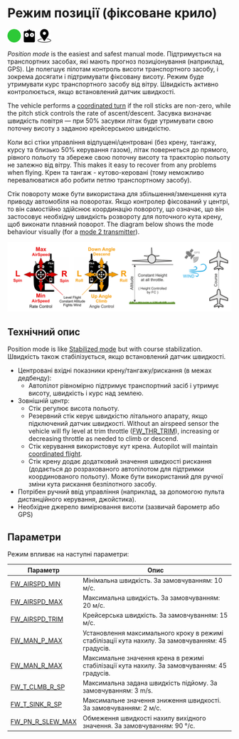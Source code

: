 # Режим позиції (фіксоване крило)

<img src="../../assets/site/difficulty_easy.png" title="Easy to fly" width="30px" />&nbsp;<img src="../../assets/site/remote_control.svg" title="Manual/Remote control required" width="30px" />&nbsp;<img src="../../assets/site/position_fixed.svg" title="Position fix required (e.g. GPS)" width="30px" />

_Position mode_ is the easiest and safest manual mode.
Підтримується на транспортних засобах, які мають прогноз позиціонування (наприклад, GPS).
Це полегшує пілотам контроль висоти транспортного засобу, і зокрема досягати і підтримувати фіксовану висоту.
Режим буде утримувати курс транспортного засобу від вітру.
Швидкість активно контролюється, якщо встановлений датчик швидкості.

The vehicle performs a [coordinated turn](https://en.wikipedia.org/wiki/Coordinated_flight) if the roll sticks are non-zero, while the pitch stick controls the rate of ascent/descent.
Засувка визначає швидкість повітря — при 50% засувки літак буде утримувати свою поточну висоту з заданою крейсерською швидкістю.

Коли всі стіки управління відпущені/центровані (без крену, тангажу, курсу та близько 50% керування газом), літак повернеться до прямого, рівного польоту та збереже свою поточну висоту та траєкторію польоту не залежно від вітру.
This makes it easy to recover from any problems when flying.
Крен та тангаж - кутово-керовані (тому неможливо перевалюватися або робити петлю транспортному засобу).

Стік повороту може бути використана для збільшення/зменшення кута приводу автомобіля на поворотах.
Якщо контролер фіксований у центрі, то він самостійно здійснює координацію повороту, що означає, що він застосовує необхідну швидкість розвороту для поточного кута крену, щоб виконати плавний поворот.
The diagram below shows the mode behaviour visually (for a [mode 2 transmitter](../getting_started/rc_transmitter_receiver.md#transmitter_modes)).

![FW Position Mode](../../assets/flight_modes/position_fw.png)

## Технічний опис

Position mode is like [Stabilized mode](../flight_modes_fw/altitude.md) but with course stabilization.
Швидкість також стабілізується, якщо встановлений датчик швидкості.

- Центровані вхідні показники крену/тангажу/рискання (в межах дедбенду):
  - Автопілот рівномірно підтримує транспортний засіб і утримує висоту, швидкість і курс над землею.
- Зовнішній центр:
  - Стік регулює висота польоту.
  - Резервний стік керує швидкістю літального апарату, якщо підключений датчик швидкості. Without an airspeed sensor the vehicle will fly level at trim throttle ([FW_THR_TRIM](../advanced_config/parameter_reference.md#FW_THR_TRIM)), increasing or decreasing throttle as needed to climb or descend.
  - Стік керування використовує кут крена. Autopilot will maintain [coordinated flight](https://en.wikipedia.org/wiki/Coordinated_flight).
  - Стік крену додає додатковий значення швидкості рискання (додається до розрахованого автопілотом для підтримки координованого польоту).
    Може бути використаний для ручної зміни кута рискання безпілотного засобу.
- Потрібен ручний ввід управління (наприклад, за допомогою пульта дистанційного керування, джойстика).
- Необхідне джерело вимірювання висоти (зазвичай барометр або GPS)

## Параметри

Режим впливає на наступні параметри:

| Параметр                                                                                                                                                                                        | Опис                                                                                                                                               |
| ----------------------------------------------------------------------------------------------------------------------------------------------------------------------------------------------- | -------------------------------------------------------------------------------------------------------------------------------------------------- |
| <a id="FW_AIRSPD_MIN"></a>[FW_AIRSPD_MIN](../advanced_config/parameter_reference.md#FW_AIRSPD_MIN)                                                    | Мінімальна швидкість. За замовчуванням: 10 м/с.                                                    |
| <a id="FW_AIRSPD_MAX"></a>[FW_AIRSPD_MAX](../advanced_config/parameter_reference.md#FW_AIRSPD_MAX)                                                    | Максимальна швидкість. За замовчуванням: 20 м/с.                                                   |
| <a id="FW_AIRSPD_TRIM"></a>[FW_AIRSPD_TRIM](../advanced_config/parameter_reference.md#FW_AIRSPD_TRIM)                                                 | Крейсерська швидкість. За замовчуванням: 15 м/с.                                                   |
| <a id="FW_MAN_P_MAX"></a>[FW_MAN_P_MAX](../advanced_config/parameter_reference.md#FW_MAN_P_MAX)                                  | Установлення максимального кроку в режимі стабілізації кута нахилу. За замовчуванням: 45 градусів. |
| <a id="FW_MAN_R_MAX"></a>[FW_MAN_R_MAX](../advanced_config/parameter_reference.md#FW_MAN_R_MAX)                                  | Максимальне значення крена в режимі стабілізації кута нахилу. За замовчуванням: 45 градусів.       |
| <a id="FW_T_CLMB_R_SP"></a>[FW_T_CLMB_R_SP](../advanced_config/parameter_reference.md#FW_T_CLMB_R_SP)       | Максимальна задана швидкість підйому. За замовчуванням: 3 m/s.                                     |
| <a id="FW_T_SINK_R_SP"></a>[FW_T_SINK_R_SP](../advanced_config/parameter_reference.md#FW_T_SINK_R_SP)       | Максимальне значення зниження швидкості. За замовчуванням: 2 м/с.                                  |
| <a id="FW_PN_R_SLEW_MAX"></a>[FW_PN_R_SLEW_MAX](../advanced_config/parameter_reference.md#FW_PN_R_SLEW_MAX) | Обмеження швидкості нахилу вихідного значення. За замовчуванням: 90 °/с.                           |
